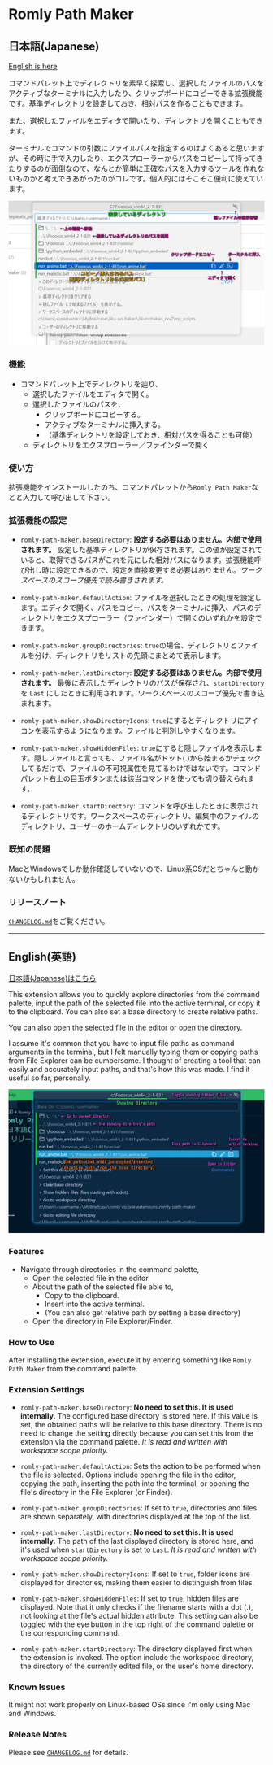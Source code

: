 # Romly Path Maker

## 日本語(Japanese)

[English is here](#english英語)

コマンドパレット上でディレクトリを素早く探索し、選択したファイルのパスをアクティブなターミナルに入力したり、クリップボードにコピーできる拡張機能です。基準ディレクトリを設定しておき、相対パスを作ることもできます。

また、選択したファイルをエディタで開いたり、ディレクトリを開くこともできます。

ターミナルでコマンドの引数にファイルパスを指定するのはよくあると思いますが、その時に手で入力したり、エクスプローラーからパスをコピーして持ってきたりするのが面倒なので、なんとか簡単に正確なパスを入力するツールを作れないものかと考えできあがったのがコレです。個人的にはそこそこ便利に使えています。

![日本語版スクリーンショット](images/screenshot.jpg)

### 機能

- コマンドパレット上でディレクトリを辿り、
	- 選択したファイルをエディタで開く。
	- 選択したファイルのパスを、
		- クリップボードにコピーする。
		- アクティブなターミナルに挿入する。
		- （基準ディレクトリを設定しておき、相対パスを得ることも可能）
	- ディレクトリをエクスプローラー／ファインダーで開く

### 使い方

拡張機能をインストールしたのち、コマンドパレットから`Romly Path Maker`などと入力して呼び出して下さい。

### 拡張機能の設定

* `romly-path-maker.baseDirectory`: **設定する必要はありません。内部で使用されます。** 設定した基準ディレクトリが保存されます。この値が設定されていると、取得できるパスがこれを元にした相対パスになります。拡張機能呼び出し時に設定できるので、設定を直接変更する必要はありません。*ワークスペースのスコープ優先で読み書きされます。*

* `romly-path-maker.defaultAction`: ファイルを選択したときの処理を設定します。エディタで開く、パスをコピー、パスをターミナルに挿入、パスのディレクトリをエクスプローラー（ファインダー）で開くのいずれかを設定できます。

* `romly-path-maker.groupDirectories`: `true`の場合、ディレクトリとファイルを分け、ディレクトリをリストの先頭にまとめて表示します。

* `romly-path-maker.lastDirectory`: **設定する必要はありません。内部で使用されます。** 最後に表示したディレクトリのパスが保存され、`startDirectory` を `Last` にしたときに利用されます。ワークスペースのスコープ優先で書き込まれます。

* `romly-path-maker.showDirectoryIcons`: `true`にするとディレクトリにアイコンを表示するようになります。ファイルと判別しやすくなります。

* `romly-path-maker.showHiddenFiles`: `true`にすると隠しファイルを表示します。隠しファイルと言っても、ファイル名がドット(.)から始まるかチェックしてるだけで、ファイルの不可視属性を見てるわけではないです。コマンドパレット右上の目玉ボタンまたは該当コマンドを使っても切り替えられます。

* `romly-path-maker.startDirectory`: コマンドを呼び出したときに表示されるディレクトリです。ワークスペースのディレクトリ、編集中のファイルのディレクトリ、ユーザーのホームディレクトリのいずれかです。

### 既知の問題

MacとWindowsでしか動作確認していないので、Linux系OSだとちゃんと動かないかもしれません。

### リリースノート

[`CHANGELOG.md`](CHANGELOG.md)をご覧ください。









-----









## English(英語)

[日本語(Japanese)はこちら](#日本語japanese)

This extension allows you to quickly explore directories from the command palette, input the path of the selected file into the active terminal, or copy it to the clipboard. You can also set a base directory to create relative paths.

You can also open the selected file in the editor or open the directory.

I assume it's common that you have to input file paths as command arguments in the terminal, but I felt manually typing them or copying paths from File Explorer can be cumbersome. I thought of creating a tool that can easily and accurately input paths, and that's how this was made. I find it useful so far, personally.

![Engish Screenshot](images/screenshot.en.png)

### Features

- Navigate through directories in the command palette,
	- Open the selected file in the editor.
	- About the path of the selected file able to,
		- Copy to the clipboard.
		- Insert into the active terminal.
		- (You can also get relative path by setting a base directory)
	- Open the directory in File Explorer/Finder.

### How to Use

After installing the extension, execute it by entering something like `Romly Path Maker` from the command palette.

### Extension Settings

* `romly-path-maker.baseDirectory`: **No need to set this. It is used internally.** The configured base directory is stored here. If this value is set, the obtained paths will be relative to this base directory. There is no need to change the setting directly because you can set this from the extension via the command palette. *It is read and written with workspace scope priority.*

* `romly-path-maker.defaultAction`: Sets the action to be performed when the file is selected. Options include opening the file in the editor, copying the path, inserting the path into the terminal, or opening the file's directory in the File Explorer (or Finder).

* `romly-path-maker.groupDirectories`: If set to `true`, directories and files are shown separately, with directories displayed at the top of the list.

* `romly-path-maker.lastDirectory`: **No need to set this. It is used internally.** The path of the last displayed directory is stored here, and it's used when `startDirectory` is set to `Last`. *It is read and written with workspace scope priority.*

* `romly-path-maker.showDirectoryIcons`: If set to `true`, folder icons are displayed for directories, making them easier to distinguish from files.

* `romly-path-maker.showHiddenFiles`: If set to `true`, hidden files are displayed. Note that it only checks if the filename starts with a dot (.), not looking at the file's actual hidden attribute. This setting can also be toggled with the eye button in the top right of the command palette or the corresponding command.

* `romly-path-maker.startDirectory`: The directory displayed first when the extension is invoked. The option include the workspace directory, the directory of the currently edited file, or the user's home directory.

### Known Issues

It might not work properly on Linux-based OSs since I'm only using Mac and Windows.

### Release Notes

Please see [`CHANGELOG.md`](CHANGELOG.md) for details.
